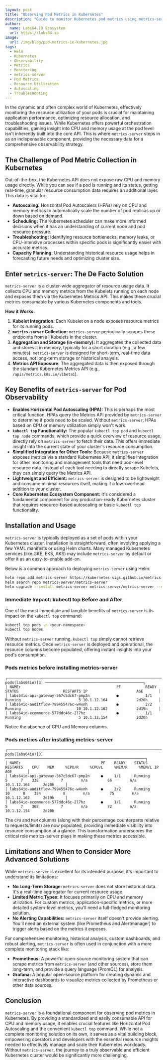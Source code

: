 ```yaml
---
layout: post
title: "Observing Pod Metrics in Kubernetes"
description: "Guide to monitor Kubernetes pod metrics using metrics-server for resource optimization, autoscaling, and troubleshooting"
author:
  name: Labs64.IO Ecosystem
  url: https://labs64.io
image:
  url: /img/blog/pod-metrics-in-kubernetes.jpg
tags:
  - Helm
  - Kubernetes
  - Observability
  - Metrics
  - Monitoring
  - metrics-server
  - Pod Metrics
  - Resource Utilization
  - Autoscaling
  - Troubleshooting
---
```


In the dynamic and often complex world of Kubernetes, effectively monitoring the resource utilization of your pods is crucial for maintaining application performance, optimizing resource allocation, and troubleshooting issues. While Kubernetes offers powerful orchestration capabilities, gaining insight into CPU and memory usage at the pod level isn't inherently built into the core API. This is where `metrics-server` steps in as an indispensable component, providing the necessary data for a comprehensive observability strategy.

## The Challenge of Pod Metric Collection in Kubernetes

Out-of-the-box, the Kubernetes API does not expose raw CPU and memory usage directly. While you can see if a pod is running and its status, getting real-time, granular resource consumption data requires an additional layer. This data is vital for:

* **Autoscaling:** Horizontal Pod Autoscalers (HPAs) rely on CPU and memory metrics to automatically scale the number of pod replicas up or down based on demand.
* **Scheduling:** The Kubernetes scheduler can make more informed decisions when it has an understanding of current node and pod resource pressure.
* **Troubleshooting:** Identifying resource bottlenecks, memory leaks, or CPU-intensive processes within specific pods is significantly easier with accurate metrics.
* **Capacity Planning:** Understanding historical resource usage helps in forecasting future needs and optimizing cluster size.

## Enter `metrics-server`: The De Facto Solution

`metrics-server` is a cluster-wide aggregator of resource usage data. It collects CPU and memory metrics from the Kubelets running on each node and exposes them via the Kubernetes Metrics API. This makes these crucial metrics consumable by various Kubernetes components and tools.

**How it Works:**

1.  **Kubelet Integration:** Each Kubelet on a node exposes resource metrics for its running pods.
2.  **`metrics-server` Collection:** `metrics-server` periodically scrapes these endpoints from all Kubelets in the cluster.
3.  **Aggregation and Storage (in-memory):** It aggregates the collected data and stores it in memory, typically for a short duration (e.g., a few minutes). `metrics-server` is designed for short-term, real-time data access, not long-term storage or historical analysis.
4.  **Metrics API Exposure:** The aggregated data is then exposed through the standard Kubernetes Metrics API (e.g., `/apis/metrics.k8s.io/v1beta1`).

## Key Benefits of `metrics-server` for Pod Observability

* **Enables Horizontal Pod Autoscaling (HPA):** This is perhaps the most critical function. HPAs query the Metrics API provided by `metrics-server` to determine if pods need to be scaled. Without `metrics-server`, HPAs based on CPU or memory utilization simply won't work.
* **`kubectl top` Functionality:** The popular `kubectl top pod` and `kubectl top node` commands, which provide a quick overview of resource usage, directly rely on `metrics-server` to fetch their data. This offers immediate insight into the current state of your cluster's resource consumption.
* **Simplified Integration for Other Tools:** Because `metrics-server` exposes metrics via a standard Kubernetes API, it simplifies integration for other monitoring and management tools that need pod-level resource data. Instead of each tool needing to directly scrape Kubelets, they can simply query the Metrics API.
* **Lightweight and Efficient:** `metrics-server` is designed to be lightweight and consume minimal resources itself, making it a low-overhead addition to your cluster.
* **Core Kubernetes Ecosystem Component:** It's considered a fundamental component for any production-ready Kubernetes cluster that requires resource-based autoscaling or basic `kubectl top` functionality.

## Installation and Usage

`metrics-server` is typically deployed as a set of pods within your Kubernetes cluster. Installation is straightforward, often involving applying a few YAML manifests or using Helm charts.
Many managed Kubernetes services (like GKE, EKS, AKS) may include `metrics-server` by default or offer it as an easy-to-enable add-on.

Below is a common approach to deploying `metrics-server` using Helm:
```bash
helm repo add metrics-server https://kubernetes-sigs.github.io/metrics-server/
helm search repo metrics-server/metrics-server
helm upgrade --install metrics-server metrics-server/metrics-server --namespace tools --create-namespace
```

### Immediate Impact: kubectl top Before and After

One of the most immediate and tangible benefits of `metrics-server` is its impact on the `kubectl top` command:

```bash
kubectl top pods -n <your-namespace>
kubectl top nodes
```

Without `metrics-server` running, `kubectl top` simply cannot retrieve resource metrics.
Once `metrics-server` is deployed and operational, the resource columns become populated, offering instant insights into your pod's consumption.

### Pods metrics before installing metrics-server

```
┌──────────────────────────────────────────────────────────────────────────────────── pods(labs64io)[3] ────────────────────────────────────────────┐
│ NAME↑                                           PF           READY           STATUS                    RESTARTS IP                      AGE       │
│ labs64io-api-gateway-567c5dc67-pmp2n            ●            1/1             Running                          5 10.1.12.164             2d20h     │
│ labs64io-auditflow-799455476c-w4xnh             ●            2/2             Running                         10 10.1.12.162             2d19h     │
│ labs64io-ecommerce-577ddc46c-2l7hz              ●            1/1             Running                          5 10.1.12.154             2d20h
```

Notice the absence of CPU and Memory columns.

### Pods metrics after installing metrics-server

```
┌──────────────────────────────────────────────────────────────────────────────────── pods(labs64io)[3] ───────────────────────────────────────────────────────────────┐
│ NAME↑                                    PF    READY    STATUS         RESTARTS    CPU    MEM     %CPU/R     %CPU/L     %MEM/R     %MEM/L IP               AGE       │
│ labs64io-api-gateway-567c5dc67-pmp2n     ●     1/1      Running               5      7    338          7        n/a         66        n/a 10.1.12.164      2d20h     │
│ labs64io-auditflow-799455476c-w4xnh      ●     2/2      Running              10      8    384          8        n/a         75        n/a 10.1.12.162      2d19h     │
│ labs64io-ecommerce-577ddc46c-2l7hz       ●     1/1      Running               5      7    368          7        n/a         72        n/a 10.1.12.154      2d20h
```

The `CPU` and `MEM` columns (along with their percentage counterparts relative to requests/limits) are now populated, providing immediate visibility into resource consumption at a glance. This transformation underscores the critical role metrics-server plays in making these metrics accessible.

## Limitations and When to Consider More Advanced Solutions

While `metrics-server` is excellent for its intended purpose, it's important to understand its limitations:

* **No Long-Term Storage:** `metrics-server` does not store historical data. It's a real-time aggregator for current resource usage.
* **Limited Metric Types:** It focuses primarily on CPU and memory utilization. For custom metrics, application-specific metrics, or more detailed system-level metrics, you'll need a full-fledged monitoring solution.
* **No Alerting Capabilities:** `metrics-server` itself doesn't provide alerting. You'll need an external system (like Prometheus and Alertmanager) to trigger alerts based on the metrics it exposes.

For comprehensive monitoring, historical analysis, custom dashboards, and robust alerting, `metrics-server` is often used in conjunction with a more complete monitoring stack like:

* **Prometheus:** A powerful open-source monitoring system that can scrape metrics from `metrics-server` (and other sources), store them long-term, and provide a query language (PromQL) for analysis.
* **Grafana:** A popular open-source platform for creating dynamic and interactive dashboards to visualize metrics collected by Prometheus or other data sources.

## Conclusion

`metrics-server` is a foundational component for observing pod metrics in Kubernetes. By providing a standardized and easily consumable API for CPU and memory usage, it enables crucial features like Horizontal Pod Autoscaling and the convenient `kubectl top` command. While not a complete monitoring solution on its own, it serves as a vital building block, empowering operators and developers with the essential resource insights needed to effectively manage and scale their Kubernetes workloads. Without `metrics-server`, the journey to a truly observable and efficient Kubernetes cluster would be significantly more challenging.

